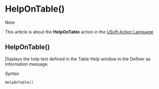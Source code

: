 # HelpOnTable()



> [!NOTE]
> This article is about the **HelpOnTable** action in the [USoft Action Language](/docs/Task%20flow/Action%20Language%20reference/USoft%20Action%20Language.md).

## **HelpOnTable()**

Displays the help text defined in the Table Help window in the Definer as information message.

*Syntax*

```
HelpOnTable()
```

 